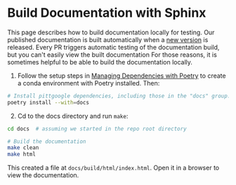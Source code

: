 # Build Documentation with Sphinx

This page describes how to build documentation locally for testing.
Our published documentation is built automatically when a [new version](release-new-version.md) is released.
Every PR triggers automatic testing of the documentation build, but you can't easily view the built documentation
For those reasons, it is sometimes helpful to be able to build the documentation locally.

1. Follow the setup steps in [Managing Dependencies with Poetry](manage-dependencies-poetry.md) to create a conda environment with Poetry installed. Then:

```bash
# Install pittgoogle dependencies, including those in the "docs" group.
poetry install --with=docs
```

2. Cd to the docs directory and run `make`:

```bash
cd docs  # assuming we started in the repo root directory

# Build the documentation
make clean
make html
```

This created a file at `docs/build/html/index.html`.
Open it in a browser to view the documentation.
